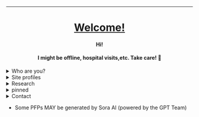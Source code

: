 
<div align="center">

___

  # [Welcome!](https://github.com/loneicewolf/Shout-Outs) 
  #### Hi!
  #### I might be offline, hospital visits,etc. Take care! 🌹


</div>

<details><summary> Who are you? </summary>


- I am Jane! 
<a
id="cy-effective-orcid-url"
class="underline"
 href="https://orcid.org/0009-0002-3305-3558"
 target="orcid.widget"
 rel="me noopener noreferrer"
 style="vertical-align: top">
 <img
    src="https://orcid.org/sites/default/files/images/orcid_16x16.png"
    style="width: 0.3em; margin-inline-start: 0.3em"
    alt="ORCID iD icon"/>
    Independent Researcher
</a>  in the Malware Reversing Field.

   // writing from 13th april  ;) this was a nice year, thanks everyone
  - Age:       25
  - From:      Sweden
  - Has:       A speech disorder (namely, I stutter)
  - contact:   (contact details can be found below)
  - my blog [loneicewolf.github.io](https://loneicewolf.github.io/)

  
### Experiences:
- [x] [Cryptography 1 - Stanford](https://www.coursera.org/account/accomplishments/certificate/F8AUM7UWEU2R)
- [x] [Professional Certificate in C Programming with Linux](https://credentials.edx.org/credentials/fab4e78dc2674cea93498d6197836785/)
  - [x] [Full 'program'](https://credentials.edx.org/records/programs/shared/fb0f3a74321848018571b2468805e844/)

</details>

<details><summary> Site profiles </summary>

### Site Profiles
- [Blue Sky](https://bsky.app/profile/loneicewolf.bsky.social)
- [huggingface](https://huggingface.co/loneicewolf)
- [HDDGuru](https://forum.hddguru.com/memberlist.php?mode=viewprofile&u=42118)
- Mastadon
  - [Infosec.Exchange](https://infosec.exchange/@loneicewolf)
  - [**DEFCON**.social](https://defcon.social/@loneicewolf)
- [STACK*sites](https://stackexchange.com/users/19592785/william-martens)
- [gi**s**t's (mostly malware/rev shells and engineering](https://gist.github.com/loneicewolf)
- [Quora](https://www.quora.com/profile/Loneicewolf)
- [LinkedIn](https://www.linkedin.com/in/william-martens-16872717b/)
- [AttackerKB](https://attackerkb.com/contributors/loneicewolf)
- [Medium](https://medium.com/@william-martens)
- [Reddit](https://www.reddit.com/user/Will-VX)
- [Youtube for (malware-demos)](https://www.youtube.com/channel/UCLXV1xU0WlqtPu2wsNmMhcQ/featured) <- The Titles of the videos was problematic, youtube told me to use longer texts and use symbols(???) and other things.
- [HTB](https://app.hackthebox.com/users/545815) <- not that active
</details>



<details><summary> Research </summary>

## MAJOR PROJECTS
- [ ] **[`CS` `Notes`](https://github.com/loneicewolf/CS-Notes)**
- [ ] [RE-nls_933w_dll](https://github.com/loneicewolf/RE-nls_933w_dll)
- [X] [`StuxNet`](https://github.com/loneicewolf/Stuxnet-Source)
- 🗒️ [`My Scratchpad`](https://github.com/loneicewolf/Scratchpad)
- [nls_933w_dll & WIN32M.SYS](https://github.com/loneicewolf/nls_933w_dll)
- [ReverseShells](https://github.com/loneicewolf/ReverseShells)

</details>


<details><summary> pinned </summary>

  - [DFIR](https://github.com/loneicewolf/DFIR-Resources)
  - [compact_linux_reverse_shell.c](https://gist.github.com/loneicewolf/8232aad5722e1e7de9d92932b5a01597)
  - [compact_windows_reverse_shell.c](https://gist.github.com/loneicewolf/03d71d65735d8b2d34b5c60b1232d144)
  - [EXEC_LKM](https://github.com/loneicewolf/EXEC_LKM)
  - [DotFIles](https://github.com/loneicewolf/DotFiles)
  - [RE_QUERY](https://github.com/loneicewolf/RE_QUERY)

  
### Current Research 

EquationGroup
- [nls_933w_dll & WIN32M.SYS](https://github.com/loneicewolf/nls_933w_dll) `E's HDD reprog. modules`
- [Stars Virus](https://github.com/loneicewolf/Stars-virus) `kinda stuxnet related`
- [Fanny.bmp](https://github.com/loneicewolf/fanny.bmp)  `CURRENTLY undergoing extreme clean-up (sorry for the text-all-over-the-place)`
- [FlameR](https://github.com/loneicewolf/flame-sourcecode) `additional details is `**included**` and more will be.`
- [Duqu](https://github.com/loneicewolf/DUQU) `Duqu`
- [Gauss](https://github.com/loneicewolf/Gauss-Src) `additional details is soon included`
- [Agent.BTZ](https://github.com/loneicewolf/Agent.btz)
- [LOJAX](https://github.com/loneicewolf/LOJAX)
- [PEGASUS](https://github.com/loneicewolf/Pegasus)
- [Linux Notes to my Friend](https://github.com/loneicewolf/linux_survival)
- [X] **`DONE`**  [`StuxNet`](https://github.com/loneicewolf/Stuxnet-Source)
</details>


<details>
<summary> Contact </summary>
 
- stegano_id: `0AA01A0F1`
- REVOLT: `Jane and 2360`
</details>

- Some PFPs MAY be generated by Sora AI (powered by the GPT Team)

